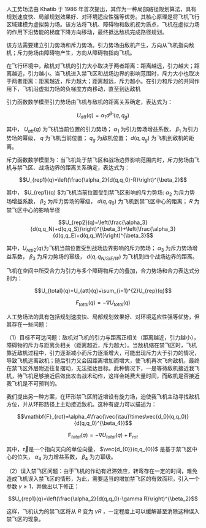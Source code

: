 人工势场法由 Khatib 于 1986 年首次提出，其作为一种局部路径规划算法，具有规划速度快、局部规划效果好、对环境适应性强等优势。其核心原理是将飞机飞行区域建模为虚拟势力场。该方法将飞机、障碍物和敌机视为质点，飞机在虚拟力场的作用下沿势能的梯度下降方向移动，最终抵达敌机完成路径规划。

该方法需要建立引力势场和斥力势场。引力势场由敌机产生，方向从飞机指向敌机；斥力势场由障碍物产生，方向从障碍物指向飞机。

在飞行环境中，敌机对飞机的引力大小取决于两者距离：距离越远，引力越大；距离越近，引力越小。当飞机进入禁飞区和战场边界的影响范围时，斥力大小也取决于两者距离：距离越近，斥力越大；距离越远，斥力越小。在引力和斥力的共同作用下，飞机沿虚拟力场的负梯度方向移动，直至到达敌机

引力函数数学模型引力势场由飞机与敌机的距离关系确定，表达式为：

$$U_{att}(q)=\alpha_1d^{\beta_1}(q,q_{g})$$

其中， $U_{att}(q)$ 为飞机当前位置的引力势场； $\alpha_{1}$ 为引力势场增益系数， $\beta_{1}$ 为引力势场的幂级， $q$ 为飞机当前位置； $q_{g}$ 为敌机位置； $d(q,q_{g})$ 为飞机到敌机的距离。

斥力函数数学模型为：当飞机处于禁飞区和战场边界影响范围内时，斥力势场由飞机与禁飞区、战场边界的距离关系确定，表达式为：

$$U_{rep1}(q)=\left(\frac{\alpha_2}{d(q,q_0)-R}\right)^{\beta_2}$$

其中， $U_{rep1}(q) $为飞机当前位置受到禁飞区影响的斥力势场: $\alpha_{2}$ 为斥力势场增益系数， $\beta_{2}$ 为斥力势场的幂级， $d(q,q_{0})$ 为飞机到禁飞区中心的距离； $R$ 为禁飞区中心的影响半径

$$U_{rep2}(q)=\left(\frac{\alpha_3}{d(q,q_N)+d(q,q_S)}\right)^{\beta_3}+\left(\frac{\alpha_3}{d(q,q_E)+d(q,q_W)}\right)^{\beta_3}$$

其中，$U_{rep2}(q)$为飞机当前位置受到战场边界影响的斥力势场；  $\alpha_{3}$ 为斥力势场增益系数， $\beta_{3}$ 为斥力势场的幂级， $d(q,q_{N/S/E/W})$ 为飞机到四个战场边界的距离。

飞机在空间中所受合力为引力与多个障碍物斥力的叠加，合力势场和合力表达式分别为：

$$U_{total}(q)=U_{att}(q)+\sum_{i=1}^{2}U_{rep}(q)$$

$$F_{total}(q)=-\nabla U_{total}(q)$$

人工势场法的具有包括规划速度快、局部规划效果好、对环境适应性强等优势，但其存在一些问题：

（1）目标不可达问题：敌机对飞机的引力与距离正相关（距离越近，引力越小），障碍物的斥力与距离负相关（距离越近，斥力越大）。当敌机缩在禁飞区时，飞机靠近敌机过程中，引力逐渐减小而斥力逐渐增大，可能出现斥力大于引力的情况，导致飞机远离敌机；随后引力又会因距离增加而增大，使飞机再次飞向敌机，最终在禁飞区外层附近往复摆动，无法抵达目标。此种情况下，一是等待敌机接近我飞机，待飞机足够接近后做出攻击战术动作，这样会耗费大量时间，而敌机是否接近我飞机是不可预判的。

我们提出另一种方案，在环形禁飞区附近增设有旋力场，迫使我飞机主动寻找敌机方位，并从环形路径上主动接近敌机。这种有旋力可以描述为：

$$\mathbf{F}_{rot}=\alpha_4\frac{\vec{\tau}\times\vec{d_0}(q,q_0)}{d(q,q_0)^{\beta_4}}$$

$$\mathbf{F}_{total}(q)=-\nabla U_{total}(q)+\mathbf{F}_{rot}$$

其中，$\vec{\tau}$是一个指向天向的单位向量，  $\vec{d_{0}}(q,q_{0})$ 是基于禁飞区中心的位矢， $\alpha_{4}$ 为力增益系数， $\beta_{4}$ 为力幂级。

（2）误入禁飞区问题：由于飞机的作动有迟滞效应，转弯存在一定的时间，难免造成飞机误入禁飞区的情形，为此，需要适当的增加禁飞区的有效面积，引入一个参数 $\gamma\ge 1$，并做出以下修正：

$$U_{rep1}(q)=\left(\frac{\alpha_2}{d(q,q_0)-\gamma R}\right)^{\beta_2}$$

这样，飞机认为的禁飞区将从 $R$ 变为 $\gamma R$ ，一定程度上可以缓解甚至消除这种误入禁飞区的现象。